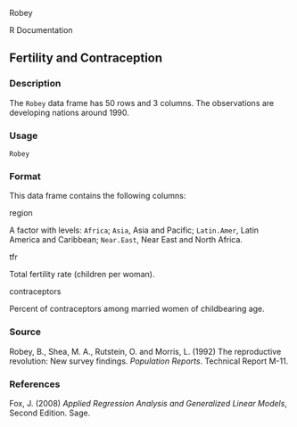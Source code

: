 Robey

R Documentation

## Fertility and Contraception

### Description

The `Robey` data frame has 50 rows and 3 columns. The observations are
developing nations around 1990.

### Usage

    
    Robey

### Format

This data frame contains the following columns:

region

A factor with levels: `Africa`; `Asia`, Asia and Pacific; `Latin.Amer`, Latin
America and Caribbean; `Near.East`, Near East and North Africa.

tfr

Total fertility rate (children per woman).

contraceptors

Percent of contraceptors among married women of childbearing age.

### Source

Robey, B., Shea, M. A., Rutstein, O. and Morris, L. (1992) The reproductive
revolution: New survey findings. _Population Reports_. Technical Report M-11.

### References

Fox, J. (2008) _Applied Regression Analysis and Generalized Linear Models_,
Second Edition. Sage.

